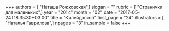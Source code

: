 +++
authors = [ "Наташа Рожковская",]
slogan = ""
rubric = [ "Странички для маленьких",]
year = "2014"
month = "02"
date = "2017-05-24T18:35:30+03:00"
title = "Калейдоскоп"
first_page = "24"
illustrators = [ "Наталья Гаврилова",]
npages = "3"
in_sample = false
+++
